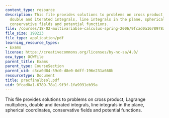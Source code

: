 ```yaml
---
content_type: resource
description: This file provides solutions to problems on cross product, Lagrange multipliers,
  double and iterated integrals, line integrals in the plane, spherical coordinates,
  conservative fields and potential functions.
file: /courses/18-02-multivariable-calculus-spring-2006/9fcad0a1678978a19f3f1fa9991eb39a_pracfinalbsol.pdf
file_size: 198223
file_type: application/pdf
learning_resource_types:
- Exams
license: https://creativecommons.org/licenses/by-nc-sa/4.0/
ocw_type: OCWFile
parent_title: Exams
parent_type: CourseSection
parent_uid: c3ca0d84-59c0-d8e0-0dff-196e231a668b
resourcetype: Document
title: pracfinalbsol.pdf
uid: 9fcad0a1-6789-78a1-9f3f-1fa9991eb39a
---
```

This file provides solutions to problems on cross product, Lagrange multipliers, double and iterated integrals, line integrals in the plane, spherical coordinates, conservative fields and potential functions.